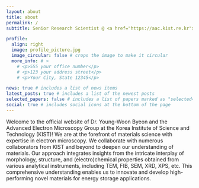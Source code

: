 ```yaml
---
layout: about
title: about
permalink: /
subtitle: Senior Research Scientist @ <a href="https://aac.kist.re.kr">AADC</a>,&emsp;<a href="https://www.kist.re.kr">Korea Institute of Science and Technology (KIST)</a>

profile:
  align: right
  image: profile_picture.jpg
  image_circular: false # crops the image to make it circular
  more_info: # >
    # <p>555 your office number</p>
    # <p>123 your address street</p>
    # <p>Your City, State 12345</p>

news: true # includes a list of news items
latest_posts: true # includes a list of the newest posts
selected_papers: false # includes a list of papers marked as "selected={true}"
social: true # includes social icons at the bottom of the page
---
```


Welcome to the official website of Dr. Young-Woon Byeon and the Advanced Electron Microscopy Group at the Korea Institute of Science and Technology (KIST)! We are at the forefront of materials science with expertise in electron microscopy. We collaborate with numerous collaborators from KIST and beyond to deepen our understanding of materials. Our approach integrates insights from the intricate interplay of morphology, structure, and (electro)chemical properties obtained from various analytical instruments, including TEM, FIB, SEM, XRD, XPS, etc. This comprehensive understanding enables us to innovate and develop high-performing novel materials for energy storage applications.

<!--
Write your biography here. Tell the world about yourself. Link to your favorite [subreddit](http://reddit.com). You can put a picture in, too. The code is already in, just name your picture `prof_pic.jpg` and put it in the `img/` folder.

Put your address / P.O. box / other info right below your picture. You can also disable any of these elements by editing `profile` property of the YAML header of your `_pages/about.md`. Edit `_bibliography/papers.bib` and Jekyll will render your [publications page](/al-folio/publications/) automatically.

Link to your social media connections, too. This theme is set up to use [Font Awesome icons](https://fontawesome.com/) and [Academicons](https://jpswalsh.github.io/academicons/), like the ones below. Add your Facebook, Twitter, LinkedIn, Google Scholar, or just disable all of them.
-->
